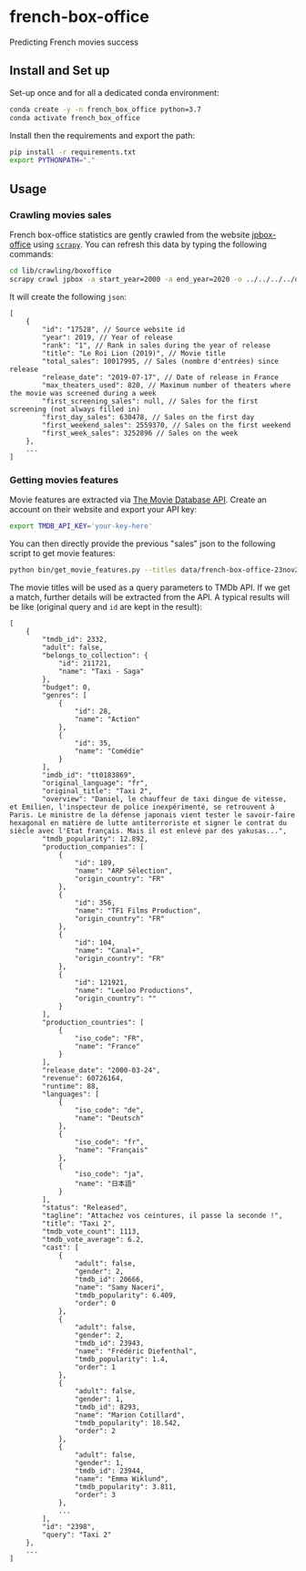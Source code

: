 # french-box-office

Predicting French movies success

## Install and Set up

Set-up once and for all a dedicated conda environment:

```bash
conda create -y -n french_box_office python=3.7
conda activate french_box_office
```

Install then the requirements and export the path:

```bash
pip install -r requirements.txt
export PYTHONPATH="."
```


## Usage

### Crawling movies sales

French box-office statistics are gently crawled from the website [jpbox-office](http://jpbox-office.com) using [`scrapy`](https://scrapy.org/). You can refresh this data by typing the following commands:

```bash
cd lib/crawling/boxoffice
scrapy crawl jpbox -a start_year=2000 -a end_year=2020 -o ../../../../data/french-box-office-23nov2020.json
```

It will create the following `json`:

```
[
    {
        "id": "17528", // Source website id
        "year": 2019, // Year of release
        "rank": "1", // Rank in sales during the year of release
        "title": "Le Roi Lion (2019)", // Movie title
        "total_sales": 10017995, // Sales (nombre d'entrées) since release
        "release_date": "2019-07-17", // Date of release in France
        "max_theaters_used": 820, // Maximum number of theaters where the movie was screened during a week
        "first_screening_sales": null, // Sales for the first screening (not always filled in)
        "first_day_sales": 630478, // Sales on the first day
        "first_weekend_sales": 2559370, // Sales on the first weekend
        "first_week_sales": 3252896 // Sales on the week
    },
    ...
]
```

### Getting movies features

Movie features are extracted via [The Movie Database API](https://developers.themoviedb.org/3/getting-started/introduction). Create an account on their website and export your API key:

```bash
export TMDB_API_KEY='your-key-here'
```

You can then directly provide the previous "sales" json to the following script to get movie features:

```bash
python bin/get_movie_features.py --titles data/french-box-office-23nov2020.json --output data/movie-features-24nov2020.json
```

The movie titles will be used as a query parameters to TMDb API. If we get a match, further details will be extracted from the API. A typical results will be like (original query and `id` are kept in the result):

```
[    
    {
        "tmdb_id": 2332,
        "adult": false,
        "belongs_to_collection": {
            "id": 211721,
            "name": "Taxi - Saga"
        },
        "budget": 0,
        "genres": [
            {
                "id": 28,
                "name": "Action"
            },
            {
                "id": 35,
                "name": "Comédie"
            }
        ],
        "imdb_id": "tt0183869",
        "original_language": "fr",
        "original_title": "Taxi 2",
        "overview": "Daniel, le chauffeur de taxi dingue de vitesse, et Emilien, l'inspecteur de police inexpérimenté, se retrouvent à Paris. Le ministre de la défense japonais vient tester le savoir-faire hexagonal en matière de lutte antiterroriste et signer le contrat du siècle avec l'Etat français. Mais il est enlevé par des yakusas...",
        "tmdb_popularity": 12.892,
        "production_companies": [
            {
                "id": 189,
                "name": "ARP Sélection",
                "origin_country": "FR"
            },
            {
                "id": 356,
                "name": "TF1 Films Production",
                "origin_country": "FR"
            },
            {
                "id": 104,
                "name": "Canal+",
                "origin_country": "FR"
            },
            {
                "id": 121921,
                "name": "Leeloo Productions",
                "origin_country": ""
            }
        ],
        "production_countries": [
            {
                "iso_code": "FR",
                "name": "France"
            }
        ],
        "release_date": "2000-03-24",
        "revenue": 60726164,
        "runtime": 88,
        "languages": [
            {
                "iso_code": "de",
                "name": "Deutsch"
            },
            {
                "iso_code": "fr",
                "name": "Français"
            },
            {
                "iso_code": "ja",
                "name": "日本語"
            }
        ],
        "status": "Released",
        "tagline": "Attachez vos ceintures, il passe la seconde !",
        "title": "Taxi 2",
        "tmdb_vote_count": 1113,
        "tmdb_vote_average": 6.2,
        "cast": [
            {
                "adult": false,
                "gender": 2,
                "tmdb_id": 20666,
                "name": "Samy Naceri",
                "tmdb_popularity": 6.409,
                "order": 0
            },
            {
                "adult": false,
                "gender": 2,
                "tmdb_id": 23943,
                "name": "Frédéric Diefenthal",
                "tmdb_popularity": 1.4,
                "order": 1
            },
            {
                "adult": false,
                "gender": 1,
                "tmdb_id": 8293,
                "name": "Marion Cotillard",
                "tmdb_popularity": 18.542,
                "order": 2
            },
            {
                "adult": false,
                "gender": 1,
                "tmdb_id": 23944,
                "name": "Emma Wiklund",
                "tmdb_popularity": 3.811,
                "order": 3
            },
            ...
        ],
        "id": "2398",
        "query": "Taxi 2"
    },
    ...
]
```
